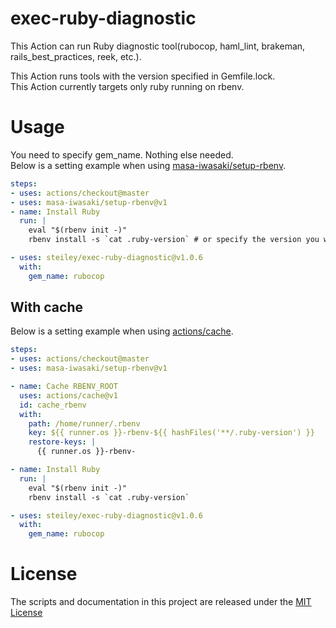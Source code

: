 # exec-ruby-diagnostic

This Action can run Ruby diagnostic tool(rubocop, haml_lint, brakeman, rails_best_practices, reek, etc.).

This Action runs tools with the version specified in Gemfile.lock.<br>
This Action currently targets only ruby ​​running on rbenv.
# Usage

You need to specify gem_name. Nothing else needed.<br>
Below is a setting example when using [masa-iwasaki/setup-rbenv](https://github.com/marketplace/actions/setup-rbenv).

```yaml
steps:
- uses: actions/checkout@master
- uses: masa-iwasaki/setup-rbenv@v1
- name: Install Ruby
  run: |
    eval "$(rbenv init -)"
    rbenv install -s `cat .ruby-version` # or specify the version you want

- uses: steiley/exec-ruby-diagnostic@v1.0.6
  with:
    gem_name: rubocop
```

## With cache

Below is a setting example when using [actions/cache](https://github.com/actions/cache).

```yaml
steps:
- uses: actions/checkout@master
- uses: masa-iwasaki/setup-rbenv@v1

- name: Cache RBENV_ROOT
  uses: actions/cache@v1
  id: cache_rbenv
  with:
    path: /home/runner/.rbenv
    key: ${{ runner.os }}-rbenv-${{ hashFiles('**/.ruby-version') }}
    restore-keys: |
      {{ runner.os }}-rbenv-

- name: Install Ruby
  run: |
    eval "$(rbenv init -)"
    rbenv install -s `cat .ruby-version`

- uses: steiley/exec-ruby-diagnostic@v1.0.6
  with:
    gem_name: rubocop
```

# License

The scripts and documentation in this project are released under the [MIT License](LICENSE)
